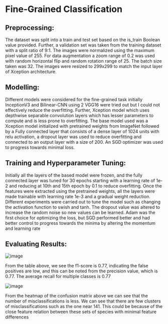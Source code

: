 # Fine-Grained Classification
## Preprocessing:

The dataset was split into a train and test set based on the is_train Boolean value provided. Further, a validation set was taken from the training dataset with a split ratio of 9:1. The images were normalized using the maximum pixel value of 255. For data augmentation a zoom range of 0.2 was used with random horizontal flip and random rotation range of 25. The batch size taken was 32. The images were resized to 299x299 to match the input layer of Xception architecture.

## Modelling: 

Different models were considered for the fine-grained task initially InceptionV3 and Bilinear-CNN using 2 VGG16 were tried out but I could not effectively reduce the overfitting. Further, Xception model which uses depthwise separable convolution layers which has lesser parameters to compute and is less prone to overfitting. The base model used was a Xception model initialized with pretrained weights from ImageNet followed by a Fully connected layer that consists of a dense layer of 1024 units with relu activation, a dropout layer was used to reduce overfitting and connected to an output layer with a size of 200. An SGD optimizer was used to progress towards minimal loss. 
## Training and Hyperparameter Tuning: 

Initially all the layers of the based model were frozen, and the fully connected layer was tuned for 30 epochs starting with a learning rate of 1e-2 and reducing at 10th and 15th epoch by 0.1 to reduce overfitting. Once the features were extracted using the pretrained weights, all the layers were made trainable with learning rate 1e-3 and a gradual weight reduction. Different experiments were carried out to tune the model such as changing the activation function to swish and tanh. The dropout value was altered to increase the random noise so new values can be learned. Adam was the first choice for optimizing the loss, but SGD performed better and had better control to progress towards the minima by altering the momentum and learning rate

## Evaluating Results:
![image](https://github.com/paul2596/fine_grained_image_classifier/assets/71576923/e2bdc5b2-0dc4-4e2d-ba05-504fd8656692)

From the table above, we see the f1-score 
is 0.77, indicating the false 
positives are low, and this can be 
noted from the precision value, 
which is 0.77. The average recall for 
multiple classes is 0.77

![image](https://github.com/paul2596/fine_grained_image_classifier/assets/71576923/49f8d1a7-d337-4621-b4ea-5e840d4fcfae)

From the heatmap of the confusion matrix above we can see that the number of misclassifications is less. We can see that 
there are few clusters of misclassifications such as the one near 141. This could be because of the close feature 
relation between these sets of species with minimal feature differences
